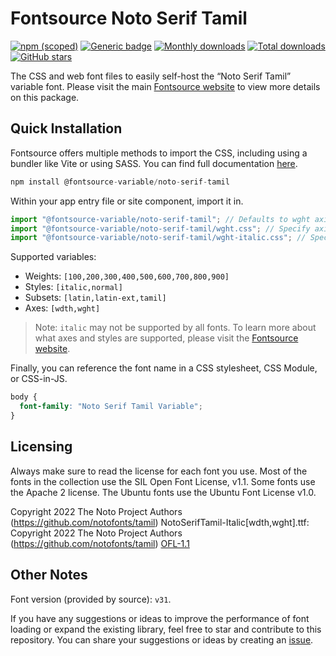 # Fontsource Noto Serif Tamil

[![npm (scoped)](https://img.shields.io/npm/v/@fontsource-variable/noto-serif-tamil?color=brightgreen)](https://www.npmjs.com/package/@fontsource-variable/noto-serif-tamil) [![Generic badge](https://img.shields.io/badge/fontsource-passing-brightgreen)](https://github.com/fontsource/fontsource) [![Monthly downloads](https://badgen.net/npm/dm/@fontsource-variable/noto-serif-tamil)](https://github.com/fontsource/fontsource) [![Total downloads](https://badgen.net/npm/dt/@fontsource-variable/noto-serif-tamil)](https://github.com/fontsource/fontsource) [![GitHub stars](https://img.shields.io/github/stars/fontsource/fontsource.svg?style=social&label=Star)](https://github.com/fontsource/fontsource/stargazers)

The CSS and web font files to easily self-host the “Noto Serif Tamil” variable font. Please visit the main [Fontsource website](https://fontsource.org/fonts/noto-serif-tamil) to view more details on this package.

## Quick Installation

Fontsource offers multiple methods to import the CSS, including using a bundler like Vite or using SASS. You can find full documentation [here](https://fontsource.org/docs/getting-started/introduction).

```javascript
npm install @fontsource-variable/noto-serif-tamil
```

Within your app entry file or site component, import it in.

```javascript
import "@fontsource-variable/noto-serif-tamil"; // Defaults to wght axis
import "@fontsource-variable/noto-serif-tamil/wght.css"; // Specify axis
import "@fontsource-variable/noto-serif-tamil/wght-italic.css"; // Specify axis and style
```

Supported variables:
- Weights: `[100,200,300,400,500,600,700,800,900]`
- Styles: `[italic,normal]`
- Subsets: `[latin,latin-ext,tamil]`
- Axes: `[wdth,wght]`

> Note: `italic` may not be supported by all fonts. To learn more about what axes and styles are supported, please visit the [Fontsource website](https://fontsource.org/fonts/noto-serif-tamil).

Finally, you can reference the font name in a CSS stylesheet, CSS Module, or CSS-in-JS.

```css
body {
  font-family: "Noto Serif Tamil Variable";
}
```

## Licensing
Always make sure to read the license for each font you use. Most of the fonts in the collection use the SIL Open Font License, v1.1. Some fonts use the Apache 2 license. The Ubuntu fonts use the Ubuntu Font License v1.0.

Copyright 2022 The Noto Project Authors (https://github.com/notofonts/tamil) NotoSerifTamil-Italic[wdth,wght].ttf: Copyright 2022 The Noto Project Authors (https://github.com/notofonts/tamil)
[OFL-1.1](https://openfontlicense.org)

## Other Notes
Font version (provided by source): `v31`.

If you have any suggestions or ideas to improve the performance of font loading or expand the existing library, feel free to star and contribute to this repository. You can share your suggestions or ideas by creating an [issue](https://github.com/fontsource/fontsource/issues).